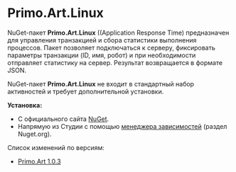 # Primo.Art.Linux

NuGet-пакет **Primo.Art.Linux** ((Application Response Time) предназначен для управления транзакцией и сбора статистики выполнения процессов.
Пакет позволяет подключаться к серверу, фиксировать параметры транзакции (ID, имя, робот) и при необходимости отправляет статистику на сервер. Результат возвращается в формате JSON.

NuGet-пакет **Primo.Art.Linux** не входит в стандартный набор активностей и требует дополнительной установки. 

**Установка:** 
- С официального сайта [NuGet](https://www.nuget.org/packages/Primo.ART.Linux).  
- Напрямую из Студии с помощью [менеджера зависимостей](https://docs.primo-rpa.ru/primo-rpa/primo-studio/projects/manage-dependencies#menedzher-zavisimostei) (раздел Nuget.org).  

Cписок изменений по версиям:

 * [Primo.Art 1.0.3](https://docs.primo-rpa.ru/primo-rpa/release-notes/packages/linux/primo-art/1.0.3)

